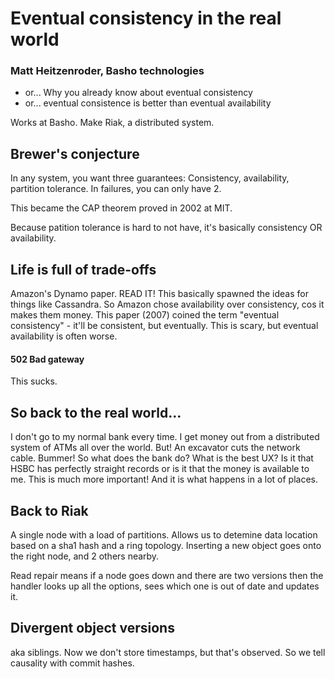 # Eventual consistency in the real world

### Matt Heitzenroder, Basho technologies

- or... Why you already know about eventual consistency
- or... eventual consistence is better than eventual availability

Works at Basho. Make Riak, a distributed system.

## Brewer's conjecture

In any system, you want three guarantees: Consistency, availability, partition tolerance. In failures, you can only have 2.

This became the CAP theorem proved in 2002 at MIT.

Because patition tolerance is hard to not have, it's basically consistency OR availability.

## Life is full of trade-offs

Amazon's Dynamo paper. READ IT! This basically spawned the ideas for things like Cassandra. So Amazon chose availability over consistency, cos it makes them money. This paper (2007) coined the term "eventual consistency" - it'll be consistent, but eventually. This is scary, but eventual availability is often worse.

#### 502 Bad gateway

This sucks.

## So back to the real world...

I don't go to my normal bank every time. I get money out from a distributed system of ATMs all over the world. But! An excavator cuts the network cable. Bummer! So what does the bank do? What is the best UX? Is it that HSBC has perfectly straight records or is it that the money is available to me. This is much more important! And it is what happens in a lot of places.

## Back to Riak

A single node with a load of partitions. Allows us to detemine data location based on a sha1 hash and a ring topology. Inserting a new object goes onto the right node, and 2 others nearby.

Read repair means if a node goes down and there are two versions then the handler looks up all the options, sees which one is out of date and updates it.

## Divergent object versions

aka siblings. Now we don't store timestamps, but that's observed. So we tell causality with commit hashes.
